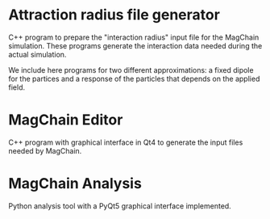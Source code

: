 # Attraction radius file generator

C++ program to prepare the "interaction radius" input file for the MagChain simulation.
These programs generate the interaction data needed during the actual simulation.

We include here programs for two different approximations: a fixed dipole for the partices and a response of the particles that depends on the applied field.

# MagChain Editor

C++ program with graphical interface in Qt4 to generate the input files needed by MagChain.


# MagChain Analysis

Python analysis tool with a PyQt5 graphical interface implemented.
